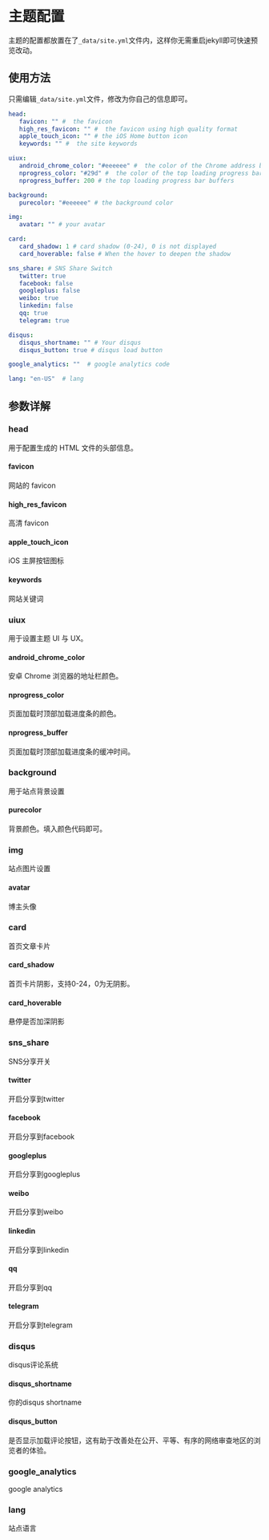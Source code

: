 # 主题配置

主题的配置都放置在了`_data/site.yml`文件内，这样你无需重启jekyll即可快速预览改动。

## 使用方法

只需编辑`_data/site.yml`文件，修改为你自己的信息即可。

```yaml
head: 
   favicon: "" #  the favicon
   high_res_favicon: "" #  the favicon using high quality format
   apple_touch_icon: "" # the iOS Home button icon
   keywords: "" #  the site keywords

uiux:
   android_chrome_color: "#eeeeee" #  the color of the Chrome address bar
   nprogress_color: "#29d" #  the color of the top loading progress bar
   nprogress_buffer: 200 # the top loading progress bar buffers

background: 
   purecolor: "#eeeeee" # the background color

img: 
   avatar: "" # your avatar

card: 
   card_shadow: 1 # card shadow (0-24), 0 is not displayed
   card_hoverable: false # When the hover to deepen the shadow

sns_share: # SNS Share Switch
   twitter: true
   facebook: false
   googleplus: false
   weibo: true
   linkedin: false
   qq: true
   telegram: true

disqus:
   disqus_shortname: "" # Your disqus 
   disqus_button: true # disqus load button

google_analytics: ""  # google analytics code

lang: "en-US"  # lang
```

## 参数详解

### head

用于配置生成的 HTML 文件的头部信息。

#### favicon

网站的 favicon

#### high_res_favicon

高清 favicon

#### apple_touch_icon

iOS 主屏按钮图标

#### keywords

网站关键词

### uiux

用于设置主题 UI 与 UX。

#### android_chrome_color
安卓 Chrome 浏览器的地址栏颜色。
#### nprogress_color
页面加载时顶部加载进度条的颜色。
#### nprogress_buffer
页面加载时顶部加载进度条的缓冲时间。

### background

用于站点背景设置

#### purecolor

背景颜色。填入颜色代码即可。

### img

站点图片设置

#### avatar

博主头像

### card

首页文章卡片

#### card_shadow

首页卡片阴影，支持0-24，0为无阴影。

#### card_hoverable

悬停是否加深阴影


### sns_share

SNS分享开关

#### twitter

开启分享到twitter

#### facebook

开启分享到facebook

#### googleplus

开启分享到googleplus

#### weibo

开启分享到weibo

#### linkedin

开启分享到linkedin

#### qq

开启分享到qq

#### telegram

开启分享到telegram

### disqus

disqus评论系统

#### disqus_shortname

你的disqus shortname

#### disqus_button

是否显示加载评论按钮，这有助于改善处在公开、平等、有序的网络审查地区的浏览者的体验。

### google_analytics

google analytics 

### lang

站点语言